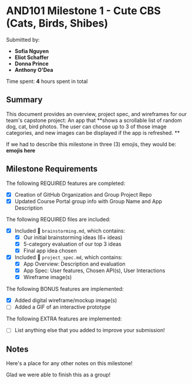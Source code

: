 <!-- (This is a comment) INSTRUCTIONS: Go through this page and fill out any **bolded** entries with their correct values.-->

# AND101 Milestone 1 - **Cute CBS (Cats, Birds, Shibes)**

Submitted by:
- **Sofia Nguyen**
- **Eliot Schaffer**
- **Donna Prince**
- **Anthony O'Dea**

Time spent: **4** hours spent in total

## Summary

This document provides an overview, project spec, and wireframes for our team's capstone project: An app that **shows a scrollable list of random dog, cat, bird photos. The user can choose up to 3 of those image categories, and new images can be displayed if the app is refreshed. **

If we had to describe this milestone in three (3) emojis, they would be: **emojis here**

## Milestone Requirements

<!-- Please be sure to change the [ ] to [x] for any features you completed.  If a feature is not checked [x], you might miss the points for that item! -->

The following REQUIRED features are completed:

- [X] Creation of GitHub Organization and Group Project Repo
- [X] Updated Course Portal group info with Group Name and App Description

The following REQUIRED files are included:

- [X] Included 📄 `brainstorming.md`, which contains:
  - [X] Our initial brainstorming ideas (6+ ideas)
  - [X] 5-category evaluation of our top 3 ideas
  - [X] Final app idea chosen
- [X] Included 📄 `project_spec.md`, which contains:
  - [X] App Overview: Description and evaluation
  - [X] App Spec: User features, Chosen API(s), User Interactions
  - [X] Wireframe image(s)

The following BONUS features are implemented:

- [X] Added digital wireframe/mockup image(s)
- [ ] Added a GIF of an interactive prototype

The following EXTRA features are implemented:

- [ ] List anything else that you added to improve your submission!

## Notes

Here's a place for any other notes on this milestone!

Glad we were able to finish this as a group!
